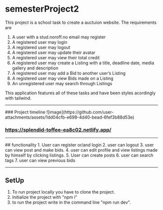 # semesterProject2
This project is a school task to create a auctuion website. The requirements are
1. A user with a stud.noroff.no email may register 
2. A registered user may login 
3. A registered user may logout 
4. A registered user may update their avatar 
5. A registered user may view their total credit 
6. A registered user may create a Listing with a title, deadline date, media gallery and description 
7. A registered user may add a Bid to another user’s Listing 
8. A registered user may view Bids made on a Listing 
9. An unregistered user may search through Listings 

This application features all of these tasks and have been styles acordingly with tailwind.

<hr/>
### Project timeline
![image](https://github.com/user-attachments/assets/1dd04cfb-e698-4d40-bead-6fef3b88d53e)

### https://splendid-toffee-ea8c02.netlify.app/

<hr/>
## functionality
1. User can register or/and login
2. user can logout
3. user can view post and make bids.
4. user can edit profile and view listings made by himself by clicking listings.
5. User can create posts
6. user can search tags
7. user can view previous bids

<hr/>

## SetUp
1. To run project locally you have to clone the project.
2. Initialize the project with "npm i"
3. to run the project write in the command line "npm run dev".
